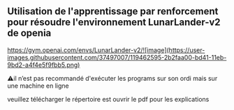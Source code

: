 ## Utilisation de l'apprentissage par renforcement pour résoudre l'environnement LunarLander-v2 de openia

https://gym.openai.com/envs/LunarLander-v2/![image](https://user-images.githubusercontent.com/37497007/119462595-2b2faa00-bd41-11eb-9bd2-a4f4e5f9fbb5.png)


⚠️il n’est pas recommandé d'exécuter les programs sur son ordi mais sur une machine en ligne

veuillez télécharger le répertoire est ouvrir le pdf pour les explications


